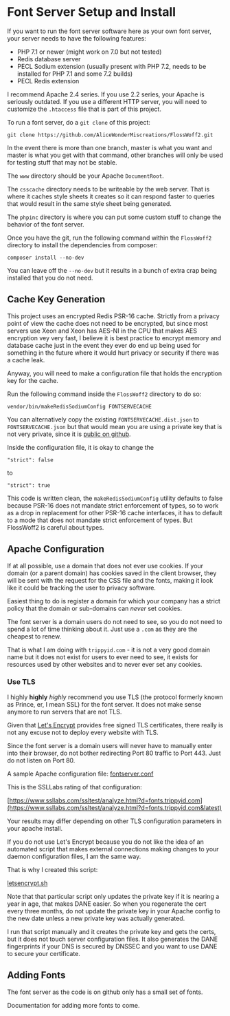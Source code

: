 Font Server Setup and Install
=============================

If you want to run the font server software here as your own font server, your
server needs to have the following features:

* PHP 7.1 or newer (might work on 7.0 but not tested)
* Redis database server
* PECL Sodium extension (usually present with PHP 7.2, needs to be installed
  for PHP 7.1 and some 7.2 builds)
* PECL Redis extension

I recommend Apache 2.4 series. If you use 2.2 series, your Apache is seriously
outdated. If you use a different HTTP server, you will need to customize the
`.htaccess` file that is part of this project.

To run a font server, do a `git clone` of this project:

    git clone https://github.com/AliceWonderMiscreations/FlossWoff2.git

In the event there is more than one branch, master is what you want and master
is what you get with that command, other branches will only be used for testing
stuff that may not be stable.

The `www` directory should be your Apache `DocumentRoot`.

The `csscache` directory needs to be writeable by the web server. That is where
it caches style sheets it creates so it can respond faster to queries that
would result in the same style sheet being generated.

The `phpinc` directory is where you can put some custom stuff to change the
behavior of the font server.

Once you have the git, run the following command within the `FlossWoff2`
directory to install the dependencies from composer:

    composer install --no-dev

You can leave off the `--no-dev` but it results in a bunch of extra crap being
installed that you do not need.

Cache Key Generation
--------------------

This project uses an encrypted Redis PSR-16 cache. Strictly from a privacy
point of view the cache does not need to be encrypted, but since most servers
use Xeon and Xeon has AES-NI in the CPU that makes AES encryption vey very
fast, I believe it is best practice to encrypt memory and database cache just
in the event they ever do end up being used for something in the future where
it would hurt privacy or security if there was a cache leak.

Anyway, you will need to make a configuration file that holds the encryption
key for the cache.

Run the following command inside the `FlossWoff2` directory to do so:

    vendor/bin/makeRedisSodiumConfig FONTSERVECACHE

You can alternatively copy the existing `FONTSERVECACHE.dist.json` to
`FONTSERVECACHE.json` but that would mean you are using a private key that is
not very private, since it is
[public on github](https://github.com/AliceWonderMiscreations/FlossWoff2/blob/master/FONTSERVECACHE.dist.json).

Inside the configuration file, it is okay to change the

    "strict": false

to

    "strict": true

This code is written clean, the `makeRedisSodiumConfig` utility defaults to
false because PSR-16 does not mandate strict enforcement of types, so to work
as a drop in replacement for other PSR-16 cache interfaces, it has to default
to a mode that does not mandate strict enforcement of types. But FlossWoff2 is
careful about types.


Apache Configuration
--------------------

If at all possible, use a domain that does not ever use cookies. If your domain
(or a parent domain) has cookies saved in the client browser, they will be sent
with the request for the CSS file and the fonts, making it look like it could
be tracking the user to privacy software.

Easiest thing to do is register a domain for which your company has a strict
policy that the domain or sub-domains can *never* set cookies.

The font server is a domain users do not need to see, so you do not need to
spend a lot of time thinking about it. Just use a `.com` as they are the
cheapest to renew.

That is what I am doing with `trippyid.com` - it is not a very good domain name
but it does not exist for users to ever need to see, it exists for resources
used by other websites and to never ever set any cookies.

### Use TLS

I highly __highly__ *highly* recommend you use TLS (the protocol formerly known
as Prince, er, I mean SSL) for the font server. It does not make sense anymore
to run servers that are not TLS.

Given that [Let's Encrypt](https://letsencrypt.org/) provides free signed TLS
certificates, there really is not any excuse not to deploy every website with
TLS.

Since the font server is a domain users will never have to manually enter into
their browser, do not bother redirecting Port 80 traffic to Port 443. Just do
not listen on Port 80.

A sample Apache configuration file: [fontserver.conf](fontserver.conf)

This is the SSLLabs rating of that configuration:

[https://www.ssllabs.com/ssltest/analyze.html?d=fonts.trippyid.com](https://www.ssllabs.com/ssltest/analyze.html?d=fonts.trippyid.com&latest)

Your results may differ depending on other TLS configuration parameters in your
apache install.

If you do not use Let's Encrypt because you do not like the idea of an
automated script that makes external connections making changes to your daemon
configuration files, I am the same way.

That is why I created this script:

[letsencrypt.sh](https://gist.github.com/AliceWonderMiscreations/de1a37b41df545eba3b6d6e77f6f29fb)

Note that that particular script only updates the private key if it is nearing
a year in age, that makes DANE easier. So when you regenerate the cert every
three months, do not update the private key in your Apache config to the new
date unless a new private key was actually generated.

I run that script manually and it creates the private key and gets the certs,
but it does not touch server configuration files. It also generates the DANE
fingerprints if your DNS is secured by DNSSEC and you want to use DANE to
secure your certificate.


Adding Fonts
------------

The font server as the code is on github only has a small set of fonts.

Documentation for adding more fonts to come.











